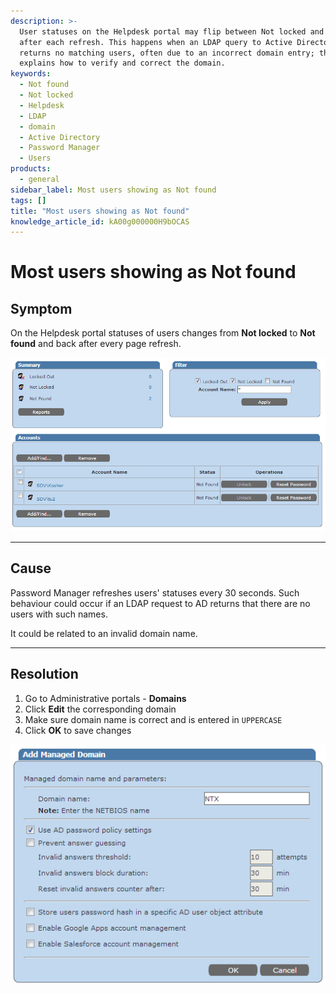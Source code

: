 ```yaml
---
description: >-
  User statuses on the Helpdesk portal may flip between Not locked and Not found
  after each refresh. This happens when an LDAP query to Active Directory
  returns no matching users, often due to an incorrect domain entry; the article
  explains how to verify and correct the domain.
keywords:
  - Not found
  - Not locked
  - Helpdesk
  - LDAP
  - domain
  - Active Directory
  - Password Manager
  - Users
products:
  - general
sidebar_label: Most users showing as Not found
tags: []
title: "Most users showing as Not found"
knowledge_article_id: kA00g000000H9bOCAS
---
```


# Most users showing as Not found

## Symptom
On the Helpdesk portal statuses of users changes from **Not locked** to **Not found** and back after every page refresh.

![User-added image](./images/ka04u00000116cN_0EM7000000054QQ.png)

---

## Cause
Password Manager refreshes users' statuses every 30 seconds. Such behaviour could occur if an LDAP request to AD returns that there are no users with such names.

It could be related to an invalid domain name.

---

## Resolution
1. Go to Administrative portals - **Domains**
2. Click **Edit** the corresponding domain
3. Make sure domain name is correct and is entered in `UPPERCASE`
4. Click **OK** to save changes

![User-added image](./images/ka04u00000116cN_0EM7000000054QL.png)
